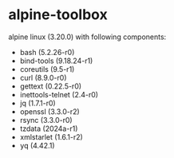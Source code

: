 # alpine-toolbox

alpine linux (3.20.0) with following components:

- bash (5.2.26-r0)
- bind-tools (9.18.24-r1)
- coreutils (9.5-r1)
- curl (8.9.0-r0)
- gettext (0.22.5-r0)
- inettools-telnet (2.4-r0)
- jq (1.7.1-r0)
- openssl (3.3.0-r2)
- rsync (3.3.0-r0)
- tzdata (2024a-r1)
- xmlstarlet (1.6.1-r2)
- yq (4.42.1)

